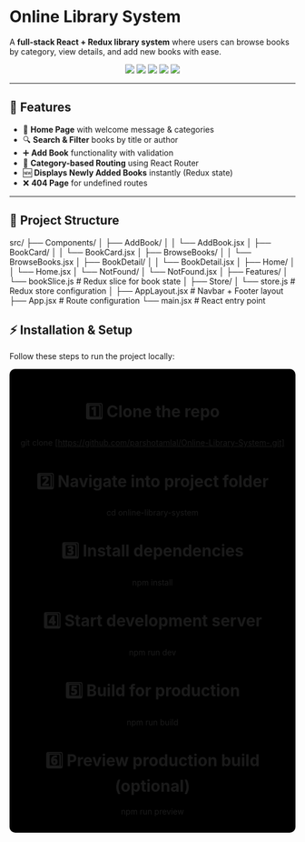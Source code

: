 #  Online Library System  

A **full-stack React + Redux library system** where users can browse books by category, view details, and add new books with ease.  

<p align="center">
  <img src="https://img.shields.io/badge/React-18-blue?style=for-the-badge&logo=react" />
  <img src="https://img.shields.io/badge/Redux-Toolkit-purple?style=for-the-badge&logo=redux" />
  <img src="https://img.shields.io/badge/Router-DOM-orange?style=for-the-badge&logo=reactrouter" />
  <img src="https://img.shields.io/badge/TailwindCSS-38B2AC?style=for-the-badge&logo=tailwindcss&logoColor=white" />
  <img src="https://img.shields.io/badge/License-MIT-green?style=for-the-badge" />
</p>  

---

## 🚀 Features  

- 📖 **Home Page** with welcome message & categories  
- 🔍 **Search & Filter** books by title or author  
- ➕ **Add Book** functionality with validation  
- 📂 **Category-based Routing** using React Router  
- 🆕 **Displays Newly Added Books** instantly (Redux state)  
- ❌ **404 Page** for undefined routes  

---

## 🧭 Project Structure  

src/
├── Components/
│   ├── AddBook/
│   │   └── AddBook.jsx
│   ├── BookCard/
│   │   └── BookCard.jsx
│   ├── BrowseBooks/
│   │   └── BrowseBooks.jsx
│   ├── BookDetail/
│   │   └── BookDetail.jsx
│   ├── Home/
│   │   └── Home.jsx
│   └── NotFound/
│       └── NotFound.jsx
│
├── Features/
│   └── bookSlice.js        # Redux slice for book state
│
├── Store/
│   └── store.js            # Redux store configuration
│
├── AppLayout.jsx           # Navbar + Footer layout
├── App.jsx                 # Route configuration
└── main.jsx                # React entry point


## ⚡ Installation & Setup  

Follow these steps to run the project locally:  

<div align="center" style="background:#000; padding:15px; border-radius:10px;">

# 1️⃣ Clone the repo
git clone [https://github.com/parshotamlal/Online-Library-System-.git]

# 2️⃣ Navigate into project folder
cd online-library-system

# 3️⃣ Install dependencies
npm install

# 4️⃣ Start development server
npm run dev

# 5️⃣ Build for production
npm run build

# 6️⃣ Preview production build (optional)
npm run preview



